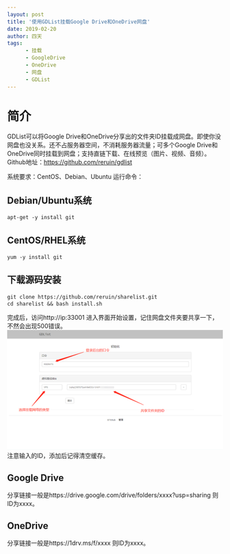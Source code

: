 ```yaml
---
layout: post
title: '使用GDList挂载Google Drive和OneDrive网盘'
date: 2019-02-20
author: 四天
tags:
      - 挂载
      - GoogleDrive
      - OneDrive
      - 网盘
      - GDList
---
```

# 简介 #
GDList可以将Google Drive和OneDrive分享出的文件夹ID挂载成网盘。即使你没网盘也没关系。还不占服务器空间，不消耗服务器流量；可多个Google Drive和OneDrive同时挂载到网盘；支持直链下载、在线预览（图片、视频、音频）。
Github地址：https://github.com/reruin/gdlist

系统要求：CentOS、Debian、Ubuntu
运行命令：

## Debian/Ubuntu系统 ##
<pre><code class="language-css">apt-get -y install git</code></pre>
## CentOS/RHEL系统 ##
<pre><code class="language-css">yum -y install git</code></pre>
## 下载源码安装 ##
<pre><code class="language-css">git clone https://github.com/reruin/sharelist.git
cd sharelist && bash install.sh</code></pre>
完成后，访问http://ip:33001 进入界面开始设置，记住网盘文件夹要共享一下，不然会出现500错误。  
![](https://raw.githubusercontent.com/a512154224/a512154224.github.io/master/picture/1004489020.png)  
注意输入的ID，添加后记得清空缓存。

## Google Drive ##
分享链接一般是https://drive.google.com/drive/folders/xxxx?usp=sharing 则ID为xxxx。

## OneDrive ##
分享链接一般是https://1drv.ms/f/xxxx 则ID为xxxx。
